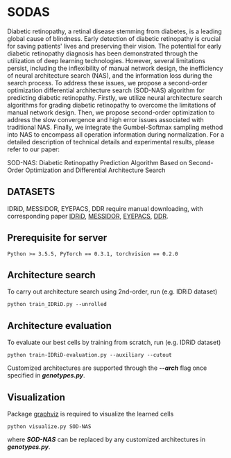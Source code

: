 # SODAS
Diabetic retinopathy, a retinal disease stemming from diabetes, is a leading global cause of blindness. Early detection of diabetic retinopathy is crucial for saving patients' lives and preserving their vision. The potential for early diabetic retinopathy diagnosis has been demonstrated through the utilization of deep learning technologies. However, several limitations persist, including the inflexibility of manual network design, the inefficiency of neural architecture search (NAS), and the information loss during the search process. To address these issues, we propose a second-order optimization differential architecture search (SOD-NAS) algorithm for predicting diabetic retinopathy. Firstly, we utilize neural architecture search algorithms for grading diabetic retinopathy to overcome the limitations of manual network design. Then, we propose second-order optimization to address the slow convergence and high error issues associated with traditional NAS. Finally, we integrate the Gumbel-Softmax sampling method into NAS to encompass all operation information during normalization. For a detailed description of technical details and experimental results, please refer to our paper:

SOD-NAS: Diabetic Retinopathy Prediction Algorithm Based on Second-Order Optimization and Differential Architecture Search

## DATASETS

IDRiD, MESSIDOR, EYEPACS, DDR require manual downloading, with corresponding paper [IDRiD](https://doi.org/10.3390/data3030025), [MESSIDOR](https://doi.org/10.5566/IAS.1155), [EYEPACS](https://doi.org/10.1177/193229680900300315), [DDR](https://doi.org/10.1016/j.ins.2019.06.011).

## Prerequisite for server

```
Python >= 3.5.5, PyTorch == 0.3.1, torchvision == 0.2.0
```

## Architecture search

To carry out architecture search using 2nd-order, run (e.g. IDRiD dataset)

```
python train_IDRiD.py --unrolled
```

## Architecture evaluation

To evaluate our best cells by training from scratch, run (e.g. IDRiD dataset)

```
python train-IDRiD-evaluation.py --auxiliary --cutout
```

Customized architectures are supported through the ***--arch*** flag once specified in ***genotypes.py***.

## Visualization

Package [graphviz](https://graphviz.readthedocs.io/en/stable/index.html) is required to visualize the learned cells

```
python visualize.py SOD-NAS
```

where ***SOD-NAS*** can be replaced by any customized architectures in ***genotypes.py***.

